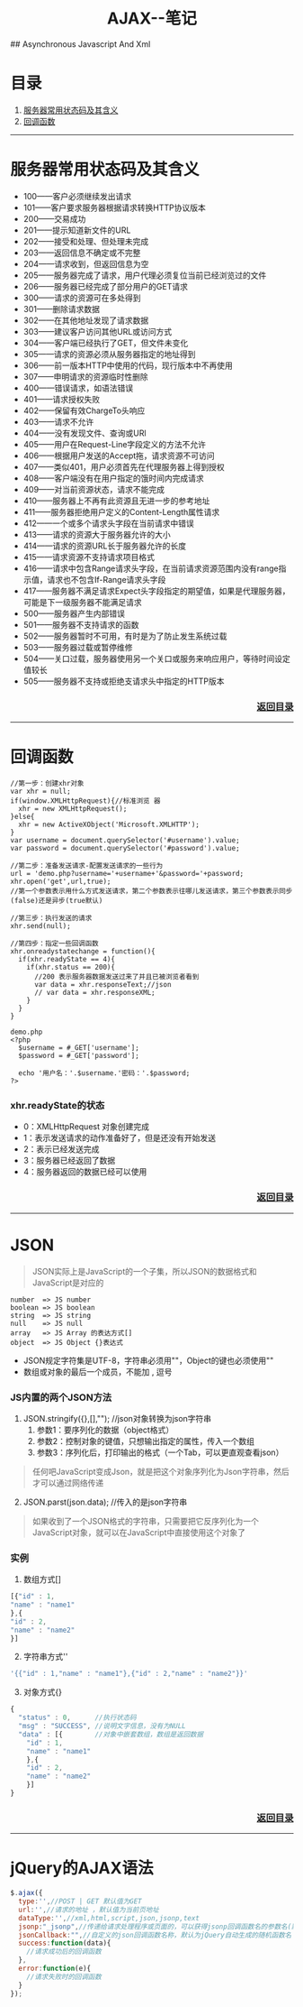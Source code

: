 <h1 align="center">AJAX--笔记</h1>
## Asynchronous Javascript And Xml

# 目录
1. [服务器常用状态码及其含义](#user-content-服务器常用状态码及其含义)
2. [回调函数](#user-content-回调函数)

***

# 服务器常用状态码及其含义

  + 100——客户必须继续发出请求
  + 101——客户要求服务器根据请求转换HTTP协议版本
  + 200——交易成功
  + 201——提示知道新文件的URL
  + 202——接受和处理、但处理未完成
  + 203——返回信息不确定或不完整
  + 204——请求收到，但返回信息为空
  + 205——服务器完成了请求，用户代理必须复位当前已经浏览过的文件
  + 206——服务器已经完成了部分用户的GET请求
  + 300——请求的资源可在多处得到
  + 301——删除请求数据
  + 302——在其他地址发现了请求数据
  + 303——建议客户访问其他URL或访问方式
  + 304——客户端已经执行了GET，但文件未变化
  + 305——请求的资源必须从服务器指定的地址得到
  + 306——前一版本HTTP中使用的代码，现行版本中不再使用
  + 307——申明请求的资源临时性删除
  + 400——错误请求，如语法错误
  + 401——请求授权失败
  + 402——保留有效ChargeTo头响应
  + 403——请求不允许
  + 404——没有发现文件、查询或URl
  + 405——用户在Request-Line字段定义的方法不允许
  + 406——根据用户发送的Accept拖，请求资源不可访问
  + 407——类似401，用户必须首先在代理服务器上得到授权
  + 408——客户端没有在用户指定的饿时间内完成请求
  + 409——对当前资源状态，请求不能完成
  + 410——服务器上不再有此资源且无进一步的参考地址
  + 411——服务器拒绝用户定义的Content-Length属性请求
  + 412——一个或多个请求头字段在当前请求中错误
  + 413——请求的资源大于服务器允许的大小
  + 414——请求的资源URL长于服务器允许的长度
  + 415——请求资源不支持请求项目格式
  + 416——请求中包含Range请求头字段，在当前请求资源范围内没有range指示值，请求也不包含If-Range请求头字段
  + 417——服务器不满足请求Expect头字段指定的期望值，如果是代理服务器，可能是下一级服务器不能满足请求
  + 500——服务器产生内部错误
  + 501——服务器不支持请求的函数
  + 502——服务器暂时不可用，有时是为了防止发生系统过载
  + 503——服务器过载或暂停维修
  + 504——关口过载，服务器使用另一个关口或服务来响应用户，等待时间设定值较长
  + 505——服务器不支持或拒绝支请求头中指定的HTTP版本

  <h3 align="right"><a href="#user-content-AJAX--笔记">返回目录</a></h3>

  ***

# 回调函数
```
//第一步：创建xhr对象
var xhr = null;
if(window.XMLHttpRequest){//标准浏览 器
  xhr = new XMLHttpRequest();
}else{
  xhr = new ActiveXObject('Microsoft.XMLHTTP');
}
var username = document.querySelector('#username').value;
var password = document.querySelector('#password').value;

//第二步：准备发送请求-配置发送请求的一些行为
url = 'demo.php?username='+username+'&password='+password;
xhr.open('get',url,true);
//第一个参数表示用什么方式发送请求，第二个参数表示往哪儿发送请求，第三个参数表示同步(false)还是异步(true默认)

//第三步：执行发送的请求
xhr.send(null);

//第四步：指定一些回调函数
xhr.onreadystatechange = function(){
  if(xhr.readyState == 4){
    if(xhr.status == 200){
      //200 表示服务器数据发送过来了并且已被浏览者看到
      var data = xhr.responseText;//json
      // var data = xhr.responseXML;
    }
  }
}

demo.php
<?php
  $username = #_GET['username'];
  $password = #_GET['password'];

  echo '用户名：'.$username.'密码：'.$password;
?>
```
### xhr.readyState的状态
+ 0：XMLHttpRequest 对象创建完成
+ 1：表示发送请求的动作准备好了，但是还没有开始发送
+ 2：表示已经发送完成
+ 3：服务器已经返回了数据
+ 4：服务器返回的数据已经可以使用

<h3 align="right"><a href="#user-content-AJAX--笔记">返回目录</a></h3>

***

# JSON
>JSON实际上是JavaScript的一个子集，所以JSON的数据格式和JavaScript是对应的
```
number  => JS number
boolean => JS boolean
string  => JS string
null    => JS null
array   => JS Array 的表达方式[]
object  => JS Object {}表达式
```
+ JSON规定字符集是UTF-8，字符串必须用""，Object的键也必须使用""
+ 数组或对象的最后一个成员，不能加 , 逗号

### JS内置的两个JSON方法
1. JSON.stringify({},[],""); //json对象转换为json字符串
    1. 参数1：要序列化的数据（object格式）
    2. 参数2：控制对象的键值，只想输出指定的属性，传入一个数组
    3. 参数3：序列化后，打印输出的格式（一个Tab，可以更直观查看json）
>任何吧JavaScript变成Json，就是把这个对象序列化为Json字符串，然后才可以通过网络传递

2. JSON.parst(json.data); //传入的是json字符串
>如果收到了一个JSON格式的字符串，只需要把它反序列化为一个JavaScript对象，就可以在JavaScript中直接使用这个对象了

### 实例
1. 数组方式[]
```js
[{"id" : 1,
"name" : "name1"
},{
"id" : 2,
"name" : "name2"
}]
```
2. 字符串方式''
```js
'{{"id" : 1,"name" : "name1"},{"id" : 2,"name" : "name2"}}'
```
3. 对象方式{}
```js
{
  "status" : 0,      //执行状态码
  "msg" : "SUCCESS", //说明文字信息，没有为NULL
  "data" : [{        //对象中嵌套数组，数组是返回数据  
    "id" : 1,
    "name" : "name1"
    },{
    "id" : 2,
    "name" : "name2"
    }]
}
```

<h3 align="right"><a href="#user-content-AJAX--笔记">返回目录</a></h3>

***

# jQuery的AJAX语法
```js
$.ajax({
  type:'',//POST | GET 默认值为GET
  url:'',//请求的地址 ，默认值为当前页地址
  dataType:'',//xml,html,script,json,jsonp,text
  jsonp:"_jsonp",//传递给请求处理程序或页面的，可以获得jsonp回调函数名的参数名(默认为callback)
  jsonCallback:"",//自定义的json回调函数名称，默认为jQuery自动生成的随机函数名
  success:function(data){
    //请求成功后的回调函数
  },
  error:function(e){
    //请求失败时的回调函数
  }
});
```

